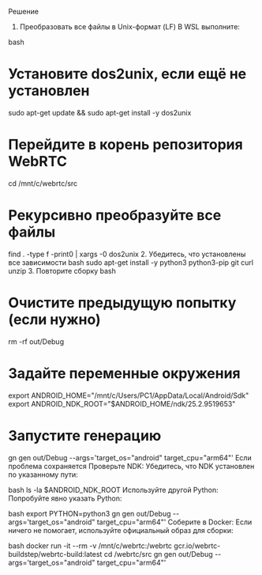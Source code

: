 Решение
1. Преобразовать все файлы в Unix-формат (LF)
   В WSL выполните:

bash
# Установите dos2unix, если ещё не установлен
sudo apt-get update && sudo apt-get install -y dos2unix

# Перейдите в корень репозитория WebRTC
cd /mnt/c/webrtc/src

# Рекурсивно преобразуйте все файлы
find . -type f -print0 | xargs -0 dos2unix
2. Убедитесь, что установлены все зависимости
   bash
   sudo apt-get install -y python3 python3-pip git curl unzip
3. Повторите сборку
   bash
# Очистите предыдущую попытку (если нужно)
rm -rf out/Debug

# Задайте переменные окружения
export ANDROID_HOME="/mnt/c/Users/PC1/AppData/Local/Android/Sdk"
export ANDROID_NDK_ROOT="$ANDROID_HOME/ndk/25.2.9519653"

# Запустите генерацию
gn gen out/Debug --args='target_os="android" target_cpu="arm64"'
Если проблема сохраняется
Проверьте NDK:
Убедитесь, что NDK установлен по указанному пути:

bash
ls -la $ANDROID_NDK_ROOT
Используйте другой Python:
Попробуйте явно указать Python:

bash
export PYTHON=python3
gn gen out/Debug --args='target_os="android" target_cpu="arm64"'
Соберите в Docker:
Если ничего не помогает, используйте официальный образ для сборки:

bash
docker run -it --rm -v /mnt/c/webrtc:/webrtc gcr.io/webrtc-buildstep/webrtc-build:latest
cd /webrtc/src
gn gen out/Debug --args='target_os="android" target_cpu="arm64"'
